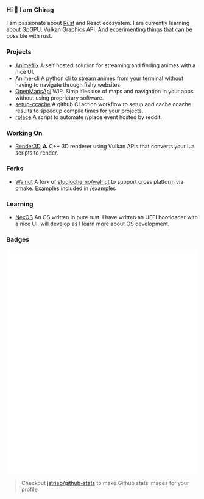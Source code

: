 ### Hi 👋 I am Chirag

I am passionate about [Rust](https://www.rust-lang.org/) and React ecosystem. I am currently learning about GpGPU, Vulkan Graphics API. And experimenting things that can be possible with rust.

### Projects

- [Animeflix](https://github.com/chirag-droid/animeflix) A self hosted solution for streaming and finding animes with a nice UI.
- [Anime-cli](https://github.com/chirag-droid/anime-cli) A python cli to stream animes from your terminal without having to navigate through fishy websites.
- [OpenMapsApi](https://openmapsapi.up.railway.app/) WIP. Simplifies use of maps and navigation in your apps without using proprietary software.
- [setup-ccache](https://github.com/marketplace/actions/setup-ccache-windows-linux-macos) A github CI action workflow to setup and cache ccache results to speedup compile times for your projects.
- [rplace](https://github.com/r/rplace) A script to automate r/place event hosted by reddit.

### Working On

- [Render3D](https://github.com/chirag-droid/Render3D) ⚠️ C++ 3D renderer using Vulkan APIs that converts your lua scripts to render.

### Forks

- [Walnut](https://github.com/chirag-droid/Walnut) A fork of [studiocherno/walnut](https://github.com/studiocherno/walnut) to support cross platform via cmake. Examples included in /examples

### Learning

- [NexOS](https://github.com/chirag-droid/NexOS) An OS written in pure rust. I have written an UEFI bootloader with a nice UI. will develop as I learn more about OS development.
 
### Badges

<a href="https://github.com/chirag-droid">
  <img align="center" src="https://github.com/chirag-droid/github-stats/blob/master/generated/overview.svg" alt="Chirag's GitHub Status" />
</a>

<a href="https://github.com/chirag-droid">
  <img align="center" src="https://github.com/chirag-droid/github-stats/blob/master/generated/languages.svg"/>
</a>

> Checkout [jstrieb/github-stats](https://github.com/jstrieb/github-stats) to make Github stats images for your profile
